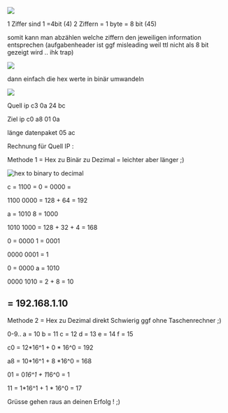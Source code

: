 ![](https://i.imgur.com/aTHye8w.png)

1 Ziffer sind 1  =4bit (4)
2 Ziffern = 1 byte = 8 bit (45)

somit kann man abzählen
welche ziffern den jeweiligen
information entsprechen
(aufgabenheader ist ggf misleading weil ttl nicht als 8 bit gezeigt wird .. ihk trap)

![](https://i.imgur.com/rC8qsA5.png)

dann einfach die hex werte in binär umwandeln

![](https://i.imgur.com/aPgB0sy.png)

Quell ip
c3 0a 24 bc

Ziel ip
c0 a8 01 0a

länge datenpaket
05 ac

Rechnung für Quell IP :

Methode 1 =
Hex zu Binär zu Dezimal
= leichter aber länger ;)

![hex to binary to decimal](https://i.imgur.com/S8me2eT.png)

c = 1100 = 
0 = 0000 = 

  1100 0000 = 128 + 64 = 192

a = 1010
8 = 1000

  1010 1000 = 128 + 32 + 4 = 168

0 = 0000
1 = 0001

  0000 0001 = 1

0 = 0000
a = 1010

  0000 1010 = 2 + 8 = 10

= 192.168.1.10
---

Methode 2 =
Hex zu Dezimal direkt
Schwierig ggf ohne Taschenrechner ;)

0-9..
a = 10
b = 11
c = 12
d = 13
e = 14
f = 15

c0 = 12*16^1 + 0 * 16^0 = 192

a8 = 10*16^1 + 8 *16^0 = 168

01 = 0*16^1 + 1*16^0 = 1

11 = 1*16^1 + 1 * 16^0 = 17


Grüsse gehen raus an deinen Erfolg ! ;)